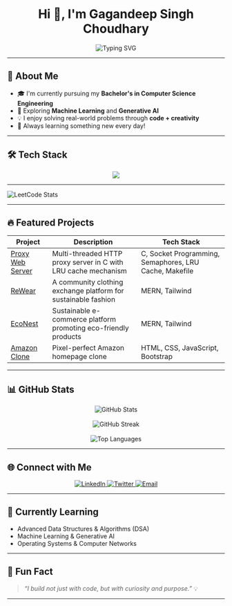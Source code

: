 <h1 align="center">Hi 👋, I'm Gagandeep Singh Choudhary</h1>


<p align="center">
  <img src="https://readme-typing-svg.vercel.app?font=Fira+Code&weight=600&size=24&pause=1000&color=36BCF7&center=true&width=750&lines=AI%2FML+Enthusiast+%7C+Passionate+Coder;🧠+Always+Learning+and+Building...." alt="Typing SVG" />
</p>


---

## 🚀 About Me
- 🎓 I'm currently pursuing my **Bachelor's in Computer Science Engineering**
- 🤖 Exploring **Machine Learning** and **Generative AI**
- 💡 I enjoy solving real-world problems through **code + creativity**
- 🧠 Always learning something new every day!

---

## 🛠️ Tech Stack

<p align="center">
  <img src="https://skillicons.dev/icons?i=python,mysql,cpp,git" />
</p>

---
<!-- LeetCode stats card (example) -->
![LeetCode Stats](https://leetcode-stats.vercel.app?username=Gagan_deep2004)

---

## 🔥 Featured Projects

| Project | Description | Tech Stack |
|--------|-------------|------------|
| [Proxy Web Server](https://github.com/GagandeepSingh20/Proxy_Web_Server) | Multi-threaded HTTP proxy server in C with LRU cache mechanism | C, Socket Programming, Semaphores, LRU Cache, Makefile |
| [ReWear](https://github.com/dhruvaaArya05/ReWear) | A community clothing exchange platform for sustainable fashion | MERN, Tailwind |
| [EcoNest](https://github.com/GagandeepSingh20/EcoShop) | Sustainable e-commerce platform promoting eco-friendly products | MERN, Tailwind |
| [Amazon Clone](https://github.com/GagandeepSingh20/Amazon-Clone) | Pixel-perfect Amazon homepage clone | HTML, CSS, JavaScript, Bootstrap |

---

## 📊 GitHub Stats

<p align="center">
  <img src="https://github-readme-stats.vercel.app/api?username=GagandeepSingh20&show_icons=true&theme=tokyonight" alt="GitHub Stats" />
  <br/><br/>
  <img src="https://github-readme-streak-stats.herokuapp.com?user=GagandeepSingh20&theme=tokyonight" alt="GitHub Streak" />
  <br/><br/>
  <img src="https://github-readme-stats.vercel.app/api/top-langs/?username=GagandeepSingh20&layout=compact&theme=tokyonight" alt="Top Languages" />
</p>

---

## 🌐 Connect with Me

<p align="center">
  <a href="https://www.linkedin.com/in/gagandeep-singh-choudhary-855a53242/">
    <img src="https://img.shields.io/badge/LinkedIn-blue?style=for-the-badge&logo=linkedin" alt="LinkedIn" />
  </a>
   <a href="https://x.com/Gagan_deep20" >
  <img src="https://img.shields.io/badge/Twitter-black?style=for-the-badge&logo=twitter&logoColor=black" alt="Twitter" />
</a>
  <a href="mailto:gchoudhary16555@email.com">
    <img src="https://img.shields.io/badge/Email-D00000?style=for-the-badge&logo=gmail&logoColor=white" alt="Email" />
  </a>



</p>

---

## 🧠 Currently Learning

- Advanced Data Structures & Algorithms (DSA)
- Machine Learning & Generative AI
- Operating Systems & Computer Networks

---

## 📌 Fun Fact

> *“I build not just with code, but with curiosity and purpose.”* 💡

---
